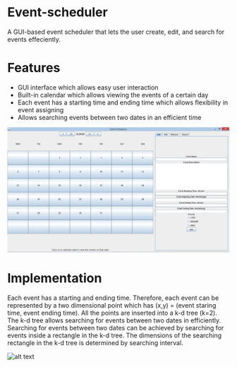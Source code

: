 # Event-scheduler
A GUI-based event scheduler that lets the user create, edit, and search for events effeciently.

# Features
- GUI interface which allows easy user interaction
- Built-in calendar which allows viewing the events of a certain day
- Each event has a starting time and ending time which allows flexibility in event assigning
- Allows searching events between two dates in an efficient time 





![alt text](https://github.com/qwerty50000a/event-scheduler/blob/master/sc1.png)


# Implementation

Each event has a starting and ending time. Therefore, each event can be represented by a two dimensional point which has (x,y) = (event staring time, event ending time).
All the points are inserted into a k-d tree (k=2). The k-d tree allows searching for events between two dates in efficiently. Searching for events between two dates can be achieved by searching for events inside a rectangle in the k-d tree. The dimensions of the searching rectangle in the k-d tree is determined by searching interval.

![alt text](http://url/to/img.png)

